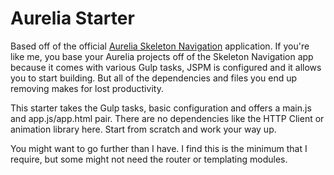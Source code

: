 # Aurelia Starter
Based off of the official [Aurelia Skeleton Navigation](https://github.com/aurelia/skeleton-navigation) application. If you're like me, you base your Aurelia projects off of the Skeleton Navigation app because it comes with various Gulp tasks, JSPM is configured and it allows you to start building. But all of the dependencies and files you end up removing makes for lost productivity.

This starter takes the Gulp tasks, basic configuration and offers a main.js and app.js/app.html pair. There are no dependencies like the HTTP Client or animation library here. Start from scratch and work your way up.

You might want to go further than I have. I find this is the minimum that I require, but some might not need the router or templating modules.
